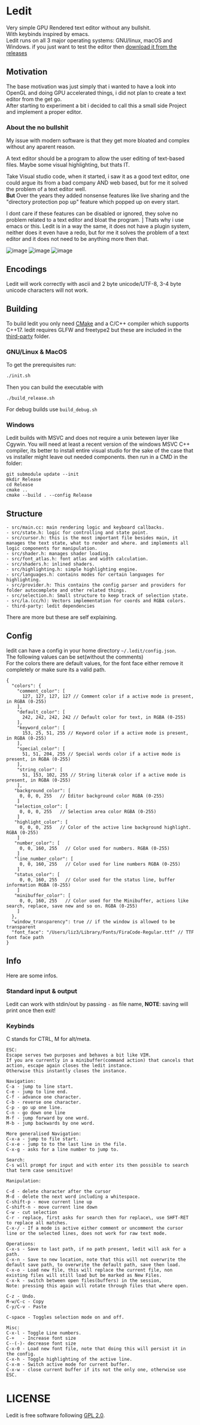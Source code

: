 # Ledit
Very simple GPU Rendered text editor without any bullshit.  
With keybinds inspired by emacs.  
Ledit runs on all 3 major operating systems: GNU/linux, macOS and Windows.
if you just want to test the editor then [download it from the releases](https://github.com/liz3/ledit/releases/latest)

## Motivation
The base motivation was just simply that i wanted to have a look into OpenGL and doing GPU accelerated things, i did not plan to create a text editor from the get go.  
After starting to experiment a bit i decided to call this a small side Project and implement a proper editor.

### About the no bullshit
My issue with modern software is that they get more bloated and complex without any aparent reason.

A text editor should be a program to allow the user editing of text-based files. Maybe some visual highlighting, but thats IT.

Take Visual studio code, when it started, i saw it as a good text editor, one could argue its from a bad company AND web based, but for me it solved the problem of a text editor well.  
**But** Over the years they added nonsense features like live sharing and the "directory protection pop up" feature which popped up on every start.

I dont care if these features can be disabled or ignored, they solve no problem related to a text editor and bloat the program.  ]
Thats why i use emacs or this.
Ledit is in a way the same, it does not have a plugin system, neither does it even have a redo, but for me it solves the problem of a text editor and it does not need to be anything more then that.

![image](https://github.com/liz3/ledit/blob/master/assets/screenshot.png?raw=true)
![image](https://github.com/liz3/ledit/blob/master/assets/screenshot2.png?raw=true)
![image](https://github.com/liz3/ledit/blob/master/assets/screenshot3.png?raw=true)

## Encodings
Ledit will work correctly with ascii and 2 byte unicode/UTF-8, 3-4 byte unicode characters will not work.

## Building
To build ledit you only need [CMake](https://cmake.org/) and a C/C++ compiler which supports C++17.
ledit requires GLFW and freetype2 but these are included in the [third-party](/third-party) folder.

### GNU/Linux & MacOS
To get the prerequisites run:
```sh
./init.sh
```
Then you can build the executable with
```
./build_release.sh
```
For debug builds use `build_debug.sh`

### Windows
Ledit builds with MSVC and does not require a unix betewen layer like Cgywin.
You will need at least a recent version of the windows MSVC C++ compiler, its better to install entire visual studio for the sake of the case that vs installer might leave out needed components.
then run in a CMD in the folder:
```
git submodule update --init
mkdir Release
cd Release
cmake ..
cmake --build . --config Release
```

## Structure
```
- src/main.cc: main rendering logic and keyboard callbacks.
- src/state.h: logic for controlling and state point.
- src/cursor.h: this is the most important file besides main, it manages the text state, what to render and where. and implements all logic components for manipulation.
- src/shader.h: manages shader loading.
- src/font_atlas.h: font atlas and width calculation.
- src/shaders.h: inlined shaders.
- src/highlighting.h: simple highlighting engine.
- src/languages.h: contains modes for certain languages for highlighting.
- src/provider.h: This contains the config parser and providers for folder autocomplete and other related things.
- src/selection.h: Small structure to keep track of selection state.
- src/la.(cc/h): Vectors implementation for coords and RGBA colors.
- third-party: ledit dependencies
```
There are more but these are self explaining.
## Config
ledit can have a config in your home directory `~/.ledit/config.json`.  
The following values can be set(without the comments)  
For the colors there are default values, for the font face either remove it completely or make sure its a valid path.
```¯
{
  "colors": {
    "comment_color": [
      127, 127, 127, 127 // Comment color if a active mode is present, in RGBA (0-255)
    ],
    "default_color": [
      242, 242, 242, 242 // Default color for text, in RGBA (0-255)
    ],
    "keyword_color": [
      153, 25, 51, 255 // Keyword color if a active mode is present, in RGBA (0-255)
    ],
    "special_color": [
      51, 51, 204, 255 // Special words color if a active mode is present, in RGBA (0-255)
    ],
    "string_color": [
      51, 153, 102, 255 // String literak color if a active mode is present, in RGBA (0-255)
    ],
   "background_color": [
     0, 0, 0, 255   // Editor background color RGBA (0-255)
    ]
   "selection_color": [
     0, 0, 0, 255   // Selection area color RGBA (0-255)
    ]
   "highlight_color": [
     0, 0, 0, 255   // Color of the active line background highlight. RGBA (0-255)
    ]
   "number_color": [
     0, 0, 160, 255   // Color used for numbers. RGBA (0-255)
    ]
   "line_number_color": [
     0, 0, 160, 255   // Color used for line numbers RGBA (0-255)
    ]
   "status_color": [
     0, 0, 160, 255   // Color used for the status line, buffer information RGBA (0-255)
    ]
   "minibuffer_color": [
     0, 0, 160, 255   // Color used for the Minibuffer, actions like search, replace, save new and so on. RGBA (0-255)
    ]
  },
  "window_transparency": true // if the window is allowed to be transparent
  "font_face": "/Users/liz3/Library/Fonts/FiraCode-Regular.ttf" // TTF font face path
}
```
## Info
Here are some infos.
### Standard input & output
Ledit can work with stdin/out by passing `-` as file name, **NOTE**: saving will print once then exit!
### Keybinds
C stands for CTRL, M for alt/meta.
```
ESC:
Escape serves two purposes and behaves a bit like VIM.
If you are currently in a minibuffer(command action) that cancels that action, escape again closes the ledit instance.
Otherwise this instantly closes the instance.

Navigation:
C-a - jump to line start.
C-e - jump to line end.
C-f - advance one character.
C-b - reverse one character.
C-p - go up one line.
C-n - go down one line
M-f - jump forward by one word.
M-b - jump backwards by one word.

More generalised Navigation:
C-x-a - jump to file start.
C-x-e - jump to to the last line in the file.
C-x-g - asks for a line number to jump to.

Search:
C-s will prompt for input and with enter its then possible to search that term case sensitive!

Manipulation:

C-d - delete character after the cursor
M-d - delete the next word including a whitespace.
C-shift-p - move current line up
C-shift-n - move current line down
C-w - cut selection
C-r - replace, first asks for search then for replace\, use SHFT-RET to replace all matches.  
C-x-/ - If a mode is active either comment or uncomment the cursor line or the selected lines, does not work for raw text mode.

Operations:
C-x-s - Save to last path, if no path present, ledit will ask for a path.
C-x-n - Save to new location, note that this will not overwrite the default save path, to overwrite the default path, save then load.
C-x-o - Load new file, this will replace the current file, non existing files will still load but be marked as New Files.
C-x-k - switch between open files(buffers) in the session,
Note: pressing this again will rotate through files that where open.

C-z - Undo.
M-w/C-c - Copy
C-y/C-v - Paste

C-space - Toggles selection mode on and off.

Misc:
C-x-l - Toggle Line numbers.
C-+   - Increase font size
C--(-)- decrease font size
C-x-0 - Load new font file, note that doing this will persist it in the config.
C-x-h - Toggle highlighting of the active line.
C-x-m - Switch active mode for current buffer.
C-x-w - close current buffer if its not the only one, otherwise use ESC.

```
# LICENSE
Ledit is free software following [GPL 2.0](/LICENSE).